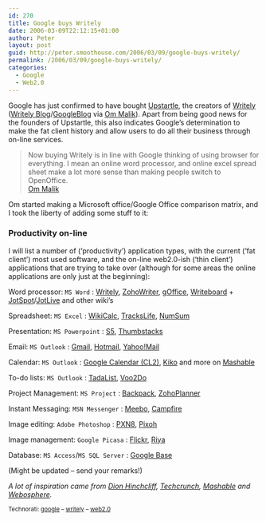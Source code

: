 ```yaml
---
id: 270
title: Google buys Writely
date: 2006-03-09T22:12:15+01:00
author: Peter
layout: post
guid: http://peter.smoothouse.com/2006/03/09/google-buys-writely/
permalink: /2006/03/09/google-buys-writely/
categories:
  - Google
  - Web2.0
---
```

Google has just confirmed to have bought <a href="http://www.upstartle.com/" target="_blank">Upstartle</a>, the creators of [Writely](http://www.writely.com) ([Writely Blog](http://writely.blogspot.com/2006/03/google-yep-google.html)/[GoogleBlog](http://googleblog.blogspot.com/2006/03/writely-so.html) via [Om Malik](http://gigaom.com/2006/03/08/google-writely-in-talks)). Apart from being good news for the founders of Upstartle, this also indicates Google&#8217;s determination to make the fat client history and allow users to do all their business through on-line services.

> Now buying Writely is in line with Google thinking of using browser for everything. I mean an online word processor, and online excel spread sheet make a lot more sense than making people switch to OpenOffice.  
> [Om Malik](http://gigaom.com/2006/03/08/google-writely-in-talks)

Om started making a Microsoft office/Google Office comparison matrix, and I took the liberty of adding some stuff to it:

### Productivity on-line

I will list a number of (&#8216;productivity&#8217;) application types, with the current (&#8216;fat client&#8217;) most used software, and the on-line web2.0-ish (&#8216;thin client&#8217;) applications that are trying to take over (although for some areas the online applications are only just at the beginning):  
<!--more-->

Word processor: `MS Word` 
:   [Writely](http://www.writely.com), [ZohoWriter](http://www.zohowriter.com/), [gOffice](http://goffice.com/), [Writeboard](http://www.writeboard.com/) + [JotSpot](http://www.jotspot.com)/[JotLive](http://www.jotlive.com/) and other wiki&#8217;s 

Spreadsheet: `MS Excel` 
:   [WikiCalc](http://www.softwaregarden.com/wkcalpha/), [TracksLife](http://www.trackslife.com/), [NumSum](http://numsum.com/) 

Presentation: `MS Powerpoint` 
:   [S5](http://www.meyerweb.com/eric/tools/s5/), [Thumbstacks](http://thumbstacks.com/) 

Email: `MS Outlook` 
:   [Gmail](http://www.gmail.com), [Hotmail](http://www.hotmail.com), [Yahoo!Mail](http://mail.yahoo.com) 

Calendar: `MS Outlook` 
:   [Google Calendar (CL2)](http://www.techcrunch.com/2006/03/08/exclusive-screenshots-google-calendar/), [Kiko](http://www.kiko.com) and more on [Mashable](http://mashable.com/weblist/kiko/) 

To-do lists: `MS Outlook` 
:   [TadaList](http://www.tadalist.com/), [Voo2Do](http://voo2do.com/) 

Project Management: `MS Project` 
:   [Backpack](http://www.backpackit.com/), [ZohoPlanner](http://www.zohoplanner.com/) 

Instant Messaging: `MSN Messenger` 
:   [Meebo](http://meebo.com/), [Campfire](http://www.campfirenow.com/) 

Image editing: `Adobe Photoshop` 
:   [PXN8](http://pxn8.com/), [Pixoh](http://www.pixoh.com) 

Image management: `Google Picasa` 
:   [Flickr](http://www.flickr.com), [Riya](http://www.riya.com) 

Database: `MS Access`/`MS SQL Server` 
:   [Google Base](http://base.google.com/) 

(Might be updated &#8211; send your remarks!)

_A lot of inspiration came from [Dion Hinchcliff](http://web2.wsj2.com), [Techcrunch](http://www.techcrunch.com/), [Mashable](http://www.mashable.com) and [Webosphere](http://webosphere.wordpress.com/2005/12/26/web20-applications-and-services-map/)._

<small>Technorati: <a href="http://technorati.com/tag/google" rel="tag">google</a> &#8211; <a href="http://technorati.com/tag/writely" rel="tag">writely</a> &#8211; <a href="http://technorati.com/tag/web2.0" rel="tag">web2.0</a></small>